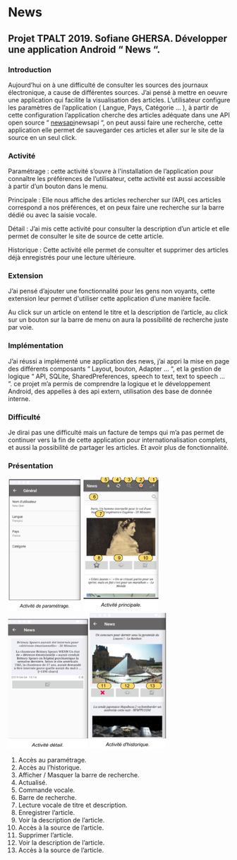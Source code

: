 # News
## Projet TPALT 2019.  Sofiane GHERSA.  Développer une application Android “ News “. 


### Introduction

Aujourd’hui on à une difficulté de consulter les sources des journaux électronique, a cause de différentes sources.
J’ai pensé à mettre en oeuvre une application qui facilite la visualisation des articles.
L’utilisateur configure les paramètres de l’application ( Langue, Pays, Catégorie … ), à partir de cette configuration l’application cherche des articles adéquate dans une API open source “ [newsapi](https://newsapi.org/ "")newsapi “, on peut aussi faire une recherche, cette application elle permet de sauvegarder ces articles et aller sur le site de la source en un seul click.

 
### Activité 

Paramétrage : cette activité s’ouvre à l'installation de l’application pour connaître les préférences de l’utilisateur, cette activité est aussi accessible à partir d’un bouton dans le menu.

Principale : Elle nous affiche des articles rechercher sur l’API, ces articles correspond a nos préférences, et on peux faire une recherche sur la barre dédié ou avec la saisie vocale. 

Détail : J’ai mis cette activité pour consulter la description d’un article et elle permet de consulter le site de source de cette article.

Historique : Cette activité elle permet de consulter et supprimer des articles déjà enregistrés pour une lecture ultérieure. 


### Extension

J’ai pensé d’ajouter une fonctionnalité pour les gens non voyants, cette extension leur permet d'utiliser cette application d’une manière facile.
 
Au click sur un article on entend le titre et la description de l’article, au click sur un bouton sur la barre de menu on aura la possibilité de recherche juste par voie.


### Implémentation

J’ai réussi a implémenté une application des news, j’ai appri la mise en page des différents composants “ Layout, bouton, Adapter ... “, et la gestion de logique “ API, SQLite, SharedPreferences, speech to text, text to speech ... ”. ce projet m’a permis de comprendre la logique et le développement Android, des appelles à des api extern, utilisation des base de donnée interne.
  


### Difficulté 

Je dirai pas une difficulté mais un facture de temps qui m’a pas permet de continuer vers la fin de cette application pour internationalisation complets, et aussi la possibilité de partager les articles. Et avoir plus de fonctionnalité.


### Présentation

![picture alt](1.png "")
![picture alt](2.png "")
![picture alt](3.png "")
![picture alt](4.png "")
     


1. Accès au paramétrage.
2. Accès au l’historique.
3. Afficher / Masquer la barre de recherche.
4. Actualisé.
5. Commande vocale. 
6. Barre de recherche.
7. Lecture vocale de titre et description.
8. Enregistrer l’article.
9. Voir la description de l’article.
10. Accès à la source de l’article.
11. Supprimer l’article.
12. Voir la description de l’article.
13. Accès à la source de l’article.



